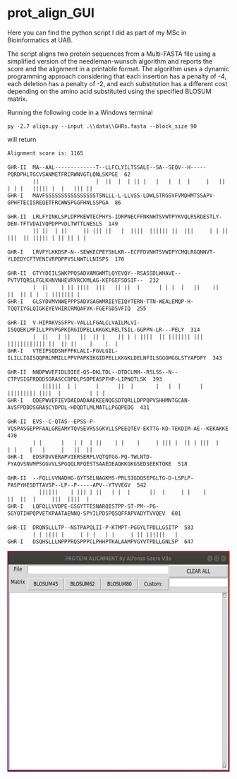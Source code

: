 # prot_align_GUI

Here you can find the python script I did as part of my MSc in Bioinformatics
at UAB.

The script aligns two protein sequences from a Multi-FASTA file using a
simplified version of the needleman-wunsch algorithm and reports the score and
the alignment in a printable format.
The algorithm uses a dynamic programming approach considering that each
insertion has a penalty of -4, each deletion has a penalty of -2, and each
substitution has a different cost depending on the amino acid substituted using
the specified BLOSUM matrix.

Running the following code in a Windows terminal
```
py -2.7 align.py --input .\\data\\GHRs.fasta --block_size 90
```
will return
```
Alignment score is: 1165

GHR-II  MA--AAL-------------T--LLFCLYILTSSALE--SA--SEQV--H-----PQRDPHLTGCVSANMETFRCRWNVGTLQNLSKPGE  62
        ||                  |  ||  |  | || |   |   |  |  |     |   || | | |   ||||| |  |   ||| ||
GHR-I   MAVFSSSSSSSSSSSSSSSSTSNLLL-L-LLVSS-LDWLSTRGSVFVMDHMTSSAPV-GPHFTECISREQETFRCWWSPGGFHNLSSPGA  86

GHR-II  LRLFYINKLSPLDPPKEWTECPHYS-IDRPNECFFNKNHTSVWTPYKVQLRSRDESTLY-DEN-TFTVDAIVQPDPPVDLTWTTLNESLS  149
        || ||  | ||     || ||| ||   |  ||||  |||||| ||  |||     | | ||   |||  || ||||| | || || | |

GHR-I   LRVFYLKKDSP-N--SEWKECPEYSHLKR--ECFFDVNHTSVWIPYCMQLRGQNNVT-YLDEDYCFTVENIVRPDPPVSLNWTLLNISPS  170

GHR-II  GTYYDIILSWKPPQSADVAMGWMTLQYEVQY--RSASSDLWHAVE--PVTVTQRSLFGLKHNVNHEVRVRCKMLAG-KEFGEFSDSIF--  232
        |  ||    | || ||||  |||   || ||  |      | | |  |   ||    ||      ||  || | |  | ||||||| |
GHR-I   GLSYDVMVNWEPPPSADVGAGWMRIEYEIQYTERN-TTN-WEALEMQP-H-TQQTIYGLQIGKEYEVHIRCRMQAFVK-FGEFSDSVFIQ  255

GHR-II  V-HIPAKVSSFPV-VALLLFGALCLVAILMLVI-ISQQEKLMFILLPPVPGPKIRGIDPELLKKGKLRELTSIL-GGPPN-LR---PELY  314
        |  ||   | ||   ||  || |    || | | ||||  || ||||||| ||| |||||||||||| ||  || ||    |    |  |
GHR-I   VTEIPSQDSNFPFKLALI-FGVLGIL-ILILLIGISQQPRLMMILLPPVPAPKIKGIDPELLKKGKLDELNFILSGGGMGGLSTYAPDFY  343

GHR-II  NNDPWVEFIDLDIEE-QS-DKLTDL--DTDCLMH--RSLSS--N--CTPVSIGFRDDDSGRASCCDPDLPSDPEASPFHP-LIPNQTLSK  393
           ||||||  | |      |      ||  |       |   |  |      | ||||||||| ||||  |         | | |
GHR-I   QDEPWVEFIEVDAEDADAAEKEENQGSDTQRLLDPPQPVSHHMNTGCAN-AVSFPDDDSGRASCYDPDL-HDQDTLMLMATLLPGQPEDG  431

GHR-II  EVS--C-QTAS--EPSS-P-VQSPASGEPPFAALGREAMYTQVSEVRSSGKVLLSPEEQTEV-EKTTG-KD-TEKDIM-AE--KEKAKKE  470
        | |      |   | |  | ||    | |    |     | ||| |  || | |||  |    | |    |   |     |   ||  ||
GHR-I   EDSFDVVERAPVIERSERPLVQTQTGG-PQ-TWLNTD-FYAQVSNVMPSGGVVLSPGQQLRFQESTSAAEDEAQKKGKGSEDSEEKTQKE  518

GHR-II  --FQLLVVNADHG-GYTSELNAGKMS-PRLSIGDQSEPGLTG-D-LSPLP-PASPYHESDTTAVSP--LP--P-----APV--YTVVEGV  542
          ||||||    | ||| | ||   | |  |      ||  |     | |    |         ||  ||  |     |||  ||||  |
GHR-I   LQFQLLVVDPE-GSGYTTESNARQISTPP-ST-PM--PG-SGYQTIHPQPVETKPAATAENNQ-SPYILPDSPQSQFFAPVADYTVVQEV  601

GHR-II  DRQNSLLLTP--NSTPAPQLII-P-KTMPT-PGGYLTPDLLGSITP  583
        | | |||| |     | | |   | |     | || ||||||   |
GHR-I   DSQHSLLLNPPPRQSPPPCLPHHPTKALAAMPVGYVTPDLLGNLSP  647
```

<p align="center">
<img src=img/app_empty.png height="500">
</p>

